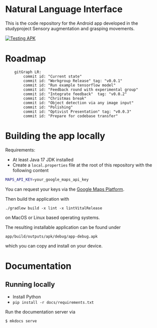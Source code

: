 # Natural Language Interface

This is the code repository for the Android app developed in the studyproject Sensory augmentation and grasping movements.

[![Testing APK](https://github.com/StudyProject-NLI/NLInterface/actions/workflows/debug_build.yml/badge.svg)](https://github.com/StudyProject-NLI/NLInterface/actions/workflows/debug_build.yml)

# Roadmap

```mermaid
	gitGraph LR:
		commit id: "Current state"
		commit id: "Workgroup Release" tag: "v0.0.1"
		commit id: "Run example tensorflow model"
		commit id: "Feedback round with experimental group"
		commit id: "Integrate feedback"  tag: "v0.0.2"
		commit id: "Christmas break"
		commit id: "Object detection via any image input"
		commit id: "Polishing"
		commit id: "Optivist Presentation" tag: "v0.0.3"
		commit id: "Prepare for codebase transfer"
```


# Building the app locally
Requirements:
- At least Java 17 JDK installed
- Create a `local.properties` file at the root of this repository with the following content

```bash
MAPS_API_KEY=your_google_maps_api_key
```

You can request your keys via the [Google Maps Platform](https://developers.google.com/maps/documentation/embed/get-api-key).

Then build the application with 

```
./gradlew build -x lint -x lintVitalRelease
```

on MacOS or Linux based operating systems.

The resulting installable application can be found under 

`app/build/outputs/apk/debug/app-debug.apk`

which you can copy and install on your device.

# Documentation

## Running locally
- Install Python
- `pip install -r docs/requirements.txt`

Run the documentation server via 
```bash
$ mkdocs serve
```

